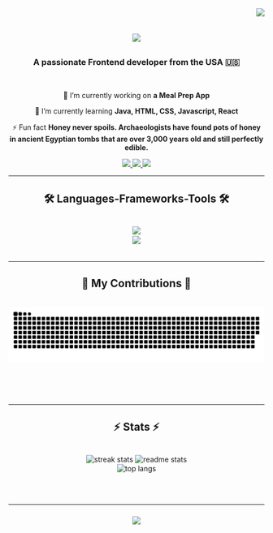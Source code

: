<img align="right" src="https://visitor-badge.laobi.icu/badge?page_id-YoucancallmeRich.YoucancallmeRich" />

<h1 align="center">
    <img src="https://readme-typing-svg.herokuapp.com/?font=Righteous&size=35&center=true&vCenter=true&width=500&height=70&duration=4000&lines=Hi+There!+👋;+I'm+Richard+Connor!;+But+YoucancallmeRich;" />
</h1>

<h3 align="center">A passionate Frontend developer from the USA 🇺🇸</h3>

<br/>

<div align="center">
 
 🔭 I’m currently working on **a Meal Prep App**
 
 🌱 I’m currently learning **Java, HTML, CSS, Javascript, React**

 ⚡ Fun fact **Honey never spoils. Archaeologists have found pots of honey in ancient Egyptian tombs that are over 3,000 years old and still perfectly edible.**
 
 </div>

 <div align="center"> 
  <a href="mailto:rconn004@odu.edu">
    <img src="https://img.shields.io/badge/Gmail-333333?style=for-the-badge&logo=gmail&logoColor=red" />
  </a>
  <a href="https://www.linkedin.com/in/richard-connor-41756b188" target="_blank">
    <img src="https://img.shields.io/badge/LinkedIn-0077B5?style=for-the-badge&logo=linkedin&logoColor=white" target="_blank" />
  </a>
  <a href="" target="_blank">
     <img src="https://img.shields.io/badge/Portfolio-FF5722?style=for-the-badge&logo=todoist&logoColor=white" target="_blank" /> 
  </a>
</div>

 <hr/>

<h2 align="center">🛠 Languages-Frameworks-Tools 🛠</h2>
<br/>
<div align="center">
  <a href="https://skillicons.dev">
    <img src="https://skillicons.dev/icons?i=git,github,javascript,java" /><br>
    <img src="https://skillicons.dev/icons?i=react,html,css,vscode" />
  </a>
</div>

<br/>
<hr/>

<div align="center">
  <h2>🐍 My Contributions 🐍</h2>
  <br>
  <img alt="snake eating my contributions" src="https://raw.githubusercontent.com/YoucancallmeRich/YoucancallmeRich/output/github-contribution-grid-snake.svg" />
  
  <br/><br/><br/>
</div>

<hr/>

<h2 align="center">⚡ Stats ⚡</h2>
<br>
<div align=center>
  <img width=390 src="https://streak-stats.demolab.com/?user=YoucancallmeRich&count_private=true&theme=react&border_radius=10" alt="streak stats"/>
  <img width=390 src="https://github-readme-stats-salesp07.vercel.app/api?username=YoucancallmeRich&count_private=true&show_icons=true&theme=react&rank_icon=github&border_radius=10" alt="readme stats" />
  <br/>
  <img width=325 align="center" src="https://github-readme-stats-YoucancallmeRich.vercel.app/api/top-langs/?username=YoucancallmeRich&hide=HTML&langs_count=8&layout=compact&theme=react&border_radius=10&size_weight=0.5&count_weight=0.5&exclude_repo=github-readme-stats" alt="top langs" />
</div>

<br/><br/>
<hr/>

<h3 align="center">
    <img src="https://readme-typing-svg.herokuapp.com/?font=Righteous&size=25&center=true&vCenter=true&width=500&height=70&duration=4000&lines=Thanks+for+visiting!+✌️;+Shoot+me+a+message+on+Linkedin!;I'm+always+down+to+collab+:)">
</h3>

<br/>




 
